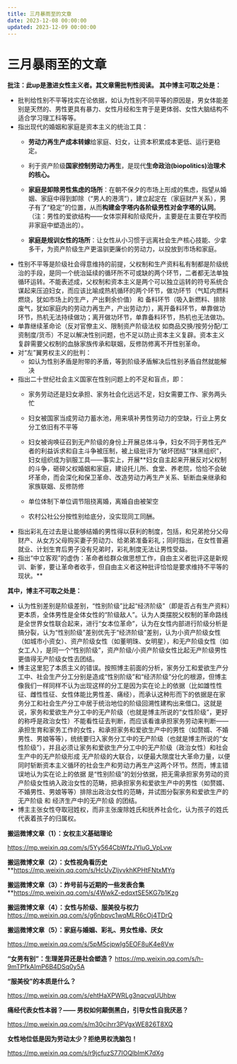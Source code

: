 ```yaml
---
title: 三月暴雨至的文章
date: 2023-12-08 00:00:00
updated: 2023-12-09 00:00:00
---
```



# 三月暴雨至的文章




**批注：此up是激进女性主义者。其文章需批判性阅读。**
**其中博主可取之处是：**
* 批判给性别不平等找实在论依据，如认为性别不同平等的原因是，男女体能差别是天然的、男性更具有暴力、女性月经和生育于是更体弱、女性大脑结构不适合学习理工科等等。
* 指出现代的婚姻和家庭是资本主义的统治工具：
	* **劳动力再生产成本转嫁**给家庭、妇女，让资本积累成本更低、运行更稳定。
	* 利于资产阶级**国家控制劳动力再生**，是现代**生命政治(biopolitics)治理术的核心。**

	* **家庭是卸除男性焦虑的场所**：在朝不保夕的市场上形成的焦虑，指望从婚姻、家庭中得到卸除（“男人的港湾”），建立起定在（家庭财产关系），男子有了“稳定”的位置，从而**构建金字塔内各阶级男性对金字塔的认同**。（注：男性的爱欲结构——女体崇拜和阶级爬升，主要是在主要在学校而非家庭中塑造出的）。
	* **家庭是规训女性的场所**：让女性从小习惯于远离社会生产核心技能、少拿多干，为资产阶级生产更温驯更廉价的劳动力，以投放到市场和家庭。
* 性别不平等是阶级社会得意维持的前提，父权制和生产资料私有制都是阶级统治的手段，是同一个统治延续的循环所不可或缺的两个环节，二者都无法单独循环运转。不能表述成，父权制和资本主义是两个可以独立运转的符号系统合谋起来压迫妇女，而应该比喻成热机循环的两个环节，做功环节（气缸内燃料燃烧，犹如市场上的生产，产出剩余价值） 和 备料环节（吸入新燃料、排除废气，犹如家庭内的劳动力再生产，产出劳动力），离开备料环节，单靠做功环节，热机无法持续做功；离开做功环节，单靠备料环节，热机也无法做功。
* 单靠继续革命论（反对官僚主义、限制资产阶级法权 如商品交换/按劳分配/工资制度/货币）不足以解决性别问题，也不足以防止资本主义复辟。资本主义复辟需要父权制的血脉家族传承和联姻，反修防修离不开性别革命。
* 对“左”翼男权主义的批判：
	* 如认为性别矛盾是附带的矛盾，等到阶级矛盾解决后性别矛盾自然就能解决
* 指出二十世纪社会主义国家在性别问题上的不足和盲点，即：
	* 家务劳动还是妇女承担、家务社会化远远不足，妇女需要工作、家务两头忙
	* 妇女被国家当成劳动力蓄水池，用来填补男性劳动力的空缺，行业上男女分工依旧有不平等
	* 妇女被询唤征召到无产阶级的身份上开展总体斗争，妇女不同于男性无产者的利益诉求和自主斗争被压制，被上级批评为“破坏团结”“抹黑组织”，妇女组织成为驯服工具——事实上，开展**妇女自主起来开展反对父权制的斗争，砸碎父权婚姻和家庭，建设托儿所、食堂、养老院，恰恰不会破坏革命，而会深化和保卫革命、改造劳动力再生产关系、斩断血亲继承和家族联姻、反修防修


	* 单位体制下单位调节阻挠离婚，离婚自由被架空
	* 农村公社公分按性别给底分，没实现同工同酬。
* 指出彩礼在过去是让能够结婚的男性得以获利的制度，包括，和兄弟抢分父母财产、从女方父母购买妻子劳动力、给弟弟准备彩礼；同时指出，在女性普遍就业、计划生育后男子没有兄弟时，彩礼制度无法让男性受益。
* 指出“中立客观”的虚伪：革命者给群众做思想工作，自由主义者批评这是新规训、新爹，要让革命者收手，但自由主义者这种批评恰恰是要求维持不平等的现状。**



**其中，博主不可取之处是：**
* 认为性别差别是阶级差别，“性别阶级”比起“经济阶级”（即是否占有生产资料）更本质，全体男性是全体女性的“阶级敌人”。认为人类摆脱父权制的革命路线是全世界女性联合起来，进行“女本位革命”，认为在女性内部进行阶级分析是搞分裂，认为“性别阶级”差别优先于“经济阶级”差别，认为小资产阶级女性（如城市小资女）、资产阶级女性（如董明珠、女明星），和无产阶级女性（如女工人），是同一个“性别阶级”，资产阶级/小资产阶级女性比起无产阶级男性更值得无产阶级女性去团结。
* 博主这里犯了本质主义的错误。按照博主前面的分析，家务分工和爱欲生产分工中、社会生产分工分别是造成“性别阶级”和“经济阶级”分化的根源，但博主像我们一样同样不认为出现这样的分工是因为实在论上的依据（比如雄性性征、雌性性征、女性体能比男性差、痛经），而承认这种形而下的依据是在家务分工和社会生产分工中居于统治地位的阶级回溯性建构出来借口。这就是说，家务和爱欲生产分工中的无产阶级（也就是博主所说的“女性阶级”，更好的称呼是政治女性）不能看性征去判断，而应该看谁承担家务劳动来判断——承担生育和家务工作的女性，和承担家务和爱欲生产中的男性（如赘婿、不婚男性、男娘等等），统统要归入家务分工中的无产阶级（也就是博主所说的“女性阶级”），并且必须让家务和爱欲生产分工中的无产阶级（政治女性）和社会生产中的无产阶级形成 无产阶级的大联合，以便最大限度壮大革命力量，以便同时斩断资本主义循环的社会生产和劳动力再生产这两个环节。然而，博主错误地认为实在论上的依据 是“性别阶级”的划分依据，把无需承担家务劳动的资产阶级女性纳入政治女性的范畴，把承担家务和爱欲生产中的男性（如赘婿、不婚男性、男娘等等）排除出政治女性的范畴，并试图分裂家务和爱欲生产的无产阶级 和 经济生产中的无产阶级 的团结。
* 博主主张女性夺取冠姓权，而非主张废除姓氏和抚养社会化，认为孩子的姓氏代表着孩子的归属权。





**搬运微博文章（1）：女权主义基础理论**

https://mp.weixin.qq.com/s/5Yy564CbWfzJYluG_VpLvw





**搬运微博文章（2）：女性视角看历史**
**https://mp.weixin.qq.com/s/HcUvZljvvkhKPHtFNtxMYg






**搬运微博文章（3）：炸号前与近期的一些发表合集**
**https://mp.weixin.qq.com/s/4WwkZ-edqxtSE5KG7b1Kzg






**搬运微博文章（4）：女性与阶级、服美役与权力**
https://mp.weixin.qq.com/s/g6nbpvc1wqMLR6cOj4TDrQ

**搬运微博文章（5）：家庭与婚姻、彩礼、男女性缘、厌女**

https://mp.weixin.qq.com/s/5pM5cjpwIg5EOF8uK4e8Vw

**“女男有别”：生理差异还是社会塑造？**
https://mp.weixin.qq.com/s/h-9mTPfkAImP6B4DSq0y5A

**“服美役”的本质是什么？**

https://mp.weixin.qq.com/s/ehtHaXPWRLg3nqcvqUUhbw

**痛经代表女性本弱？—— 男权如何颠倒黑白，引导女性自我厌恶？**

https://mp.weixin.qq.com/s/m30cihrr3PVgxWE826T8XQ

**女性地位低是因为劳动太少？拒绝男权洗脑包！**

https://mp.weixin.qq.com/s/r9jcfuzS77IOQlbImK7dXg
